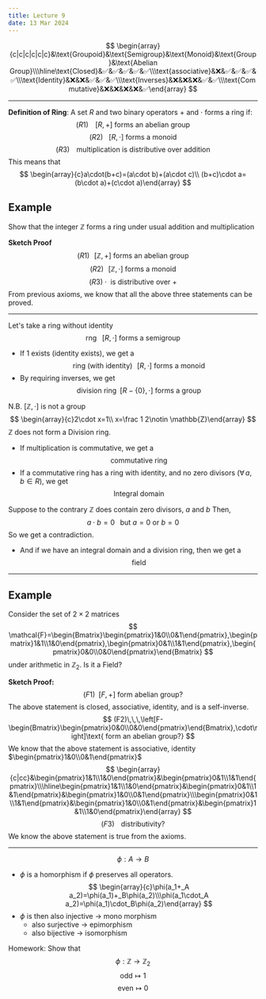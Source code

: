 ```yaml
---
title: Lecture 9
date: 13 Mar 2024
---
```

$$
\begin{array}{c|c|c|c|c|c}&\text{Groupoid}&\text{Semigroup}&\text{Monoid}&\text{Group}&\text{Abelian Group}\\\hline\text{Closed}&✅&✅&✅&✅&✅\\\text{associative}&❌&✅&✅&✅&✅\\\text{Identity}&❌&❌&✅&✅&✅\\\text{Inverses}&❌&❌&❌&✅&✅\\\text{Commutative}&❌&❌&❌&❌&✅\end{array}
$$
____
**Definition of Ring**: A set $R$ and two binary operators $+$ and $\cdot$ forms a ring if:
$$
(R1)\,\,\,\,\,\,[R,+]\text{ forms an abelian group}
$$
$$
(R2)\,\,\,\,\,[R, \cdot]\text{ forms a monoid}
$$
$$
(R3)\,\,\,\,\,\,\text{multiplication is distributive over addition}
$$
This means that
$$
\begin{array}{c}a\cdot(b+c)=(a\cdot b)+(a\cdot c)\\ (b+c)\cdot a=(b\cdot a)+(c\cdot a)\end{array}
$$
## Example
Show that the integer $\mathbb{Z}$ forms a ring under usual addition and multiplication

**Sketch Proof**
$$
(R1)\,\,\,\,[\mathbb{Z},+]\text{ forms an abelian group}
$$
$$
(R2)\,\,\,\,[\mathbb{Z},\cdot]\text{ forms a monoid}
$$
$$
(R3) \cdot\text{ is distributive over }+
$$
From previous axioms, we know that all the above three statements can be proved.
___

Let's take a ring without identity 
$$
\text{rng }\,\,\,[R,\cdot]\text{ forms a semigroup}
$$
- If 1 exists (identity exists), we get a
$$
\text{ring (with identity)}\,\,\,\,[R,\cdot]\text{ forms a monoid}
$$
- By requiring inverses, we get
$$
\text{division ring}\,\,\,[R-\{0\},\cdot]\text{ forms a group}
$$

N.B. $[\mathbb{Z},\cdot]\text{ is not a group}$ 
$$
\begin{array}{c}2\cdot x=1\\ x=\frac 1 2\notin \mathbb{Z}\end{array}
$$
$\mathbb{Z}$ does not form a Division ring.

- If multiplication is commutative, we get a
$$
\text{commutative ring}
$$
- If a commutative ring has a ring with identity, and no zero divisors $(\forall\, a,b\in R)$, we get
$$
\text{Integral domain}
$$

Suppose to the contrary $\mathbb{Z}$ does contain zero divisors, $a$ and $b$
Then,
$$
a\cdot b=0\,\,\,\text{ but }a=0\text{ or }b=0
$$
So we get a contradiction. 

- And if we have an integral domain and a division ring, then we get a 
$$
\text{field}
$$
____
## Example
Consider the set of $2\times 2$ matrices
$$
\mathcal{F}=\begin{Bmatrix}\begin{pmatrix}1&0\\0&1\end{pmatrix},\begin{pmatrix}1&1\\1&0\end{pmatrix},\begin{pmatrix}0&1\\1&1\end{pmatrix},\begin{pmatrix}0&0\\0&0\end{pmatrix}\end{Bmatrix}
$$
under arithmetic in $\mathbb{Z}_2$. Is it a Field?

**Sketch Proof:**
$$
(F1)\,\,\,[F,+]\text{ form abelian group?}
$$
The above statement is closed, associative, identity, and is a self-inverse.
$$
(F2)\,\,\,\left[F-\begin{Bmatrix}\begin{pmatrix}0&0\\0&0\end{pmatrix}\end{Bmatrix},\cdot\right]\text{ form an abelian group?}
$$
We know that the above statement is associative, identity $\begin{pmatrix}1&0\\0&1\end{pmatrix}$
$$
\begin{array}{c|cc}&\begin{pmatrix}1&1\\1&0\end{pmatrix}&\begin{pmatrix}0&1\\1&1\end{pmatrix}\\\hline\begin{pmatrix}1&1\\1&0\end{pmatrix}&\begin{pmatrix}0&1\\1&1\end{pmatrix}&\begin{pmatrix}1&0\\0&1\end{pmatrix}\\\begin{pmatrix}0&1\\1&1\end{pmatrix}&\begin{pmatrix}1&0\\0&1\end{pmatrix}&\begin{pmatrix}1&1\\1&0\end{pmatrix}\end{array}
$$
$$
(F3)\,\,\,\,\text{ distributivity?}
$$
We know the above statement is true from the axioms.
____
$$
\phi:A\rightarrow B
$$
- $\phi \text{ is a homorphism if }\phi\text{ preserves all operators.}$
$$
\begin{array}{c}\phi(a_1+_A a_2)=\phi(a_1)+_B\phi(a_2)\\\phi(a_1\cdot_A a_2)=\phi(a_1)\cdot_B\phi(a_2)\end{array}
$$
- $\phi$ is then also injective $\rightarrow$ mono morphism
	- also surjective $\rightarrow$ epimorphism
	- also bijective $\rightarrow$ isomorphism

Homework: Show that
$$
\phi:\mathbb{Z}\rightarrow \mathbb{Z}_2
$$
$$
\text{odd}\mapsto 1
$$
$$
\text{even}\mapsto0
$$



